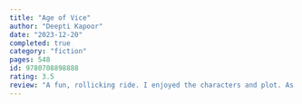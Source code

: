 ```yaml
---
title: "Age of Vice"
author: "Deepti Kapoor"
date: "2023-12-20"
completed: true
category: "fiction"
pages: 548
id: 9780708898888
rating: 3.5
review: "A fun, rollicking ride. I enjoyed the characters and plot. As I continue to indulge my soft spot for stories based in India."
---
```

